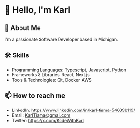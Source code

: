 # 👋 Hello, I'm Karl

## 🚀 About Me
I'm a passionate Software Developer based in Michigan.

## 🛠 Skills
- Programming Languages: Typescript, Javascript, Python
- Frameworks & Libraries: React, Next.js
- Tools & Technologies: Git, Docker, AWS


## 📫 How to reach me
- LinkedIn: https://www.linkedin.com/in/karl-tiama-54639b119/
- Email: KarlTiama@gmail.com
- Twitter: https://x.com/KodeWithKarl
